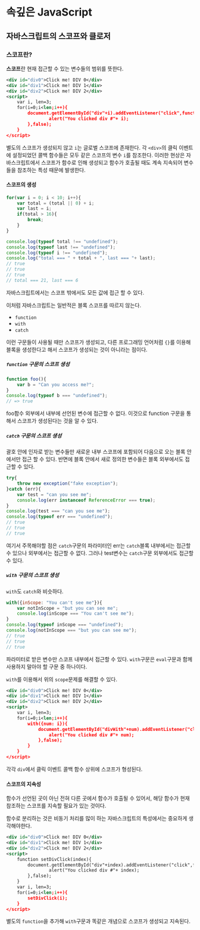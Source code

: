 # 속깊은 JavaScript

## 자바스크립트의 스코프와 클로저

### 스코프란?

**스코프**란 현재 접근할 수 있는 변수들의 범위를 뜻한다.

```xml
<div id="div0">Click me! DIV 0</div>
<div id="div1">Click me! DIV 1</div>
<div id="div2">Click me! DIV 2</div>
<script>
	var i, len=3;
	for(i=0;i<len;i++){
		document.getElementById("div"+i).addEventListener("click",function(){
				alert("You clicked div #"+ i);
		},false);
	}
</script>
```

 별도의 스코프가 생성되지 않고 `i`는 글로벌 스코프에 존재한다. 각 `<div>`의 클릭 이벤트에 설정되었던 콜백 함수들은 모두 같은 스코프의 변수 `i`를 참조한다. 이러한 현상은 자바스크립트에서 스코프가 함수로 인해 생성되고 함수가 호출될 때도 계속 지속되어 변수들을 참조하는 특성 때문에 발생한다.

#### 스코프의 생성

```js
for(var i = 0; i < 10; i++){
	var total = (total || 0) + i;
	var last = i;
	if(total > 16){
		break;
	}
}

console.log(typeof total !== "undefined");
console.log(typeof last !== "undefined");
console.log(typeof i !== "undefined");
console.log("total === " + total + ", last === "+ last);
// true
// true
// true
// total === 21, last === 6
```

자바스크립트에서는 스코프 밖에서도 모든 값에 접근 할 수 있다.

이처럼 자바스크립트는 일반적은 블록 스코프를 따르지 않는다.

- `function`
- `with`
- `catch`

이런 구문들이 사용될 때만 스코프가 생성되고, 다른 프로그래밍 언어처럼 `{}`를 이용해 블록을 생성한다고 해서 스코프가 생성되는 것이 아니라는 점이다.

##### `function` 구문의 스코프 생성

```js
function foo(){
	var b = "Can you access me?";
}
console.log(typeof b === "undefined");
// => true
```


foo함수 외부에서 내부에 선언된 변수에 접근할 수 없다. 이것으로 function 구문을 통해서 스코프가 생성된다는 것을 알 수 있다.

##### `catch` 구문의 스코프 생성

괄호 안에 인자로 받는 변수들만 새로운 내부 스코프에 포함되어 다음으로 오는 블록 안에서만 접근 할 수 있다. 반면에 블록 안에서 새로 정의한 변수들은 블록 외부에서도 접근할 수 있다.

```js
try{
	throw new exception("fake exception");
}catch (err){
	var test = "can you see me";
	console.log(err instanceof ReferenceError === true);
}
console.log(test === "can you see me");
console.log(typeof err === "undefined");
// true
// true
// true
```

여기서 주목해야할 점은 `catch`구문의 파라미터인 err는 `catch`블록 내부에서는 접근할 수 있으나 외부에서는 접근할 수 없다. 그러나 test변수는 `catch`구문 외부에서도 접근할 수 있다.

##### `with` 구문의 스코프 생성

`with`도 `catch`와 비슷하다.

```js
with({inScope: "You can't see me"}){
	var notInScope = "but you can see me";
	console.log(inScope === "You can't see me");
}
console.log(typeof inScope === "undefined");
console.log(notInScope === "but you can see me");
// true
// true
// true
```

파라미터로 받은 변수만 스코프 내부에서 접근할 수 있다. `with`구문은 `eval`구문과 함께 사용하지 말아야 할 구문 중 하나이다.

`with`를 이용해서 위의 `scope`문제를 해결할 수 있다.

```xml
<div id="div0">Click me! DIV 0</div>
<div id="div1">Click me! DIV 1</div>
<div id="div2">Click me! DIV 2</div>
<script>
	var i, len=3;
	for(i=0;i<len;i++){
		with({num: i}){
			document.getElementById("divWith"+num).addEventListener("click", function(){
				alert("You clicked div #"+ num);
			},false);
		}
	}
</script>
```

각각 `div`에서 클릭 이벤트 콜백 함수 상위에 스코프가 형성된다.

#### 스코프의 지속성

함수가 선언된 곳이 아닌 전혀 다른 곳에서 함수가 호출될 수 있어서, 해당 함수가 현재 참조하는 스코프를 지속할 필요가 있는 것이다.


함수로 분리하는 것은 비동기 처리를 많이 하는 자바스크립트의 특성에서는 중요하게 생각해야한다.

```xml
<div id="div0">Click me! DIV 0</div>
<div id="div1">Click me! DIV 1</div>
<div id="div2">Click me! DIV 2</div>
<script>
	function setDivClick(index){
		document.getElementById("div"+index).addEventListener("click",function(){
				alert("You clicked div #"+ index);
		},false);
	}
	var i, len=3;
	for(i=0;i<len;i++){
		setDivClick(i);
	}
</script>
```

별도의 `function`을 추가해 `with`구문과 똑같은 개념으로 스코프가 생성되고 지속된다.
